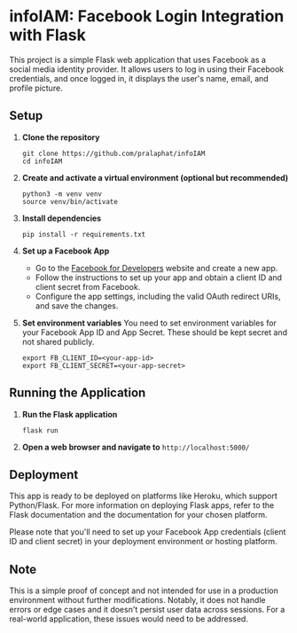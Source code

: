 # infoIAM: Facebook Login Integration with Flask

This project is a simple Flask web application that uses Facebook as a social media identity provider. It allows users to log in using their Facebook credentials, and once logged in, it displays the user's name, email, and profile picture.

## Setup

1. **Clone the repository**
    ```
    git clone https://github.com/pralaphat/infoIAM
    cd infoIAM
    ```

2. **Create and activate a virtual environment (optional but recommended)**
    ```
    python3 -m venv venv
    source venv/bin/activate
    ```

3. **Install dependencies**
    ```
    pip install -r requirements.txt
    ```

4. **Set up a Facebook App**
    - Go to the [Facebook for Developers](https://developers.facebook.com/) website and create a new app.
    - Follow the instructions to set up your app and obtain a client ID and client secret from Facebook.
    - Configure the app settings, including the valid OAuth redirect URIs, and save the changes.

5. **Set environment variables**
    You need to set environment variables for your Facebook App ID and App Secret. These should be kept secret and not shared publicly.
    ```
    export FB_CLIENT_ID=<your-app-id>
    export FB_CLIENT_SECRET=<your-app-secret>
    ```

## Running the Application

1. **Run the Flask application**
    ```
    flask run
    ```

2. **Open a web browser and navigate to** `http://localhost:5000/`


## Deployment

This app is ready to be deployed on platforms like Heroku, which support Python/Flask. For more information on deploying Flask apps, refer to the Flask documentation and the documentation for your chosen platform.

Please note that you'll need to set up your Facebook App credentials (client ID and client secret) in your deployment environment or hosting platform.


## Note

This is a simple proof of concept and not intended for use in a production environment without further modifications. Notably, it does not handle errors or edge cases and it doesn't persist user data across sessions. For a real-world application, these issues would need to be addressed.


